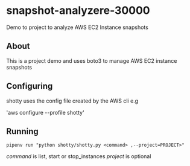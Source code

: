 # snapshot-analyzere-30000
Demo to project to analyze AWS EC2 Instance snapshots


## About

This is a project demo and uses boto3 to manage
AWS EC2 instance snapshots

## Configuring
shotty uses the config file created by the AWS cli e.g

'aws configure --profile shotty'

## Running

`pipenv run "python shotty/shotty.py <command> ,--project=PROJECT>"`

*command* is list, start or stop_instances
*project* is optional
